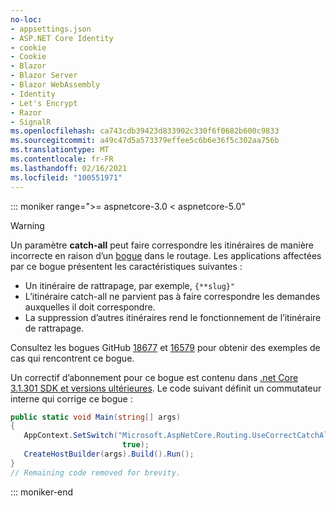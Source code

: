 ```yaml
---
no-loc:
- appsettings.json
- ASP.NET Core Identity
- cookie
- Cookie
- Blazor
- Blazor Server
- Blazor WebAssembly
- Identity
- Let's Encrypt
- Razor
- SignalR
ms.openlocfilehash: ca743cdb39423d833902c330f6f0682b600c9833
ms.sourcegitcommit: a49c47d5a573379effee5c6b6e36f5c302aa756b
ms.translationtype: MT
ms.contentlocale: fr-FR
ms.lasthandoff: 02/16/2021
ms.locfileid: "100551971"
---
```

::: moniker range=">= aspnetcore-3.0 < aspnetcore-5.0"

> [!WARNING]
> Un paramètre **catch-all** peut faire correspondre les itinéraires de manière incorrecte en raison d’un [bogue](https://github.com/dotnet/aspnetcore/issues/18677) dans le routage. Les applications affectées par ce bogue présentent les caractéristiques suivantes :
>
> * Un itinéraire de rattrapage, par exemple, `{**slug}"`
> * L’itinéraire catch-all ne parvient pas à faire correspondre les demandes auxquelles il doit correspondre.
> * La suppression d’autres itinéraires rend le fonctionnement de l’itinéraire de rattrapage.
>
> Consultez les bogues GitHub [18677](https://github.com/dotnet/aspnetcore/issues/18677) et [16579](https://github.com/dotnet/aspnetcore/issues/16579) pour obtenir des exemples de cas qui rencontrent ce bogue.
>
> Un correctif d’abonnement pour ce bogue est contenu dans [.net Core 3.1.301 SDK et versions ultérieures](https://dotnet.microsoft.com/download/dotnet-core/3.1). Le code suivant définit un commutateur interne qui corrige ce bogue :
>
>```csharp
>public static void Main(string[] args)
>{
>    AppContext.SetSwitch("Microsoft.AspNetCore.Routing.UseCorrectCatchAllBehavior", 
>                          true);
>    CreateHostBuilder(args).Build().Run();
>}
>// Remaining code removed for brevity.
>```

::: moniker-end
